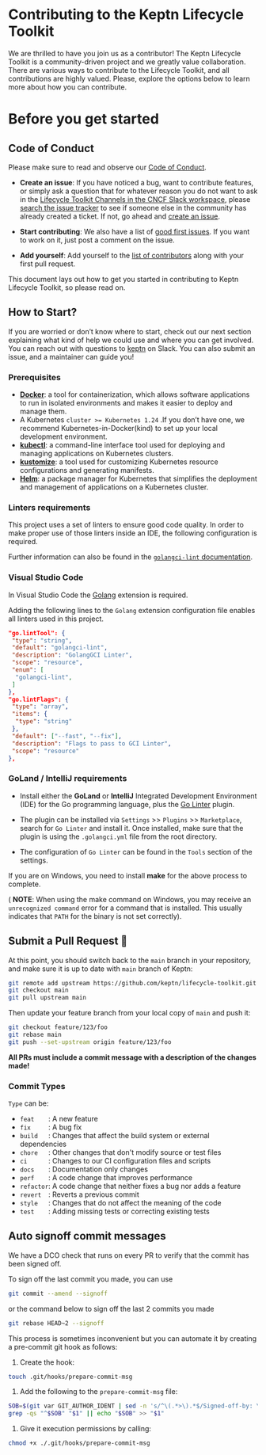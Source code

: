 # Contributing to the Keptn Lifecycle Toolkit

We are thrilled to have you join us as a contributor!
The Keptn Lifecycle Toolkit is a community-driven project and we greatly value collaboration.
There are various ways to contribute to the Lifecycle Toolkit, and all contributions are highly valued.
Please, explore the options below to learn more about how you can contribute.


# Before you get started

## Code of Conduct

Please make sure to read and observe our [Code of Conduct](https://github.com/keptn/.github/blob/main/CODE_OF_CONDUCT.md).


* **Create an issue**: If you have noticed a bug, want to contribute features, or simply ask a question that for whatever reason you do not want to ask in the [Lifecycle Toolkit Channels in the CNCF Slack workspace](https://cloud-native.slack.com/channels/keptn-lifecycle-toolkit-dev), please [search the issue tracker](https://github.com/keptn/lifecycle-toolkit/issues?q=something) to see if someone else in the community has already created a ticket. If not, go ahead and [create an issue](https://github.com/keptn/lifecycle-toolkit/issues/new).

* **Start contributing**: We also have a list of [good first issues](https://github.com/keptn/lifecycle-toolkit/issues?q=is%3Aopen+is%3Aissue+label%3A%22good+first+issue%22). If you want to work on it, just post a comment on the issue.

* **Add yourself**: Add yourself to the [list of contributors](CONTRIBUTORS.md) along with your first pull request.

This document lays out how to get you started in contributing to Keptn Lifecycle Toolkit, so please read on.

## How to Start?

If you are worried or don’t know where to start, check out our next section explaining what kind of help we could use and where you can get involved.
You can reach out with questions to [keptn](https://slack.keptn.sh) on Slack.
You can also submit an issue, and a maintainer can guide you!

### Prerequisites

- [**Docker**](https://docs.docker.com/get-docker/): a tool for containerization, which allows software applications to run in isolated environments and makes it easier to deploy and manage them.
- A Kubernetes `cluster >= Kubernetes 1.24` .If you don’t have one, we recommend Kubernetes-in-Docker(kind) to set up your local development environment.
- [**kubectl**](https://kubernetes.io/docs/tasks/tools/): a command-line interface tool used for deploying and managing applications on Kubernetes clusters. 
- [**kustomize**](https://kustomize.io/): a tool used for customizing Kubernetes resource configurations and generating manifests.
- [**Helm**](https://helm.sh/): a package manager for Kubernetes that simplifies the deployment and management of applications on a Kubernetes cluster.

### Linters requirements

This project uses a set of linters to ensure good code quality.
In order to make proper use of those linters inside an IDE, the following configuration is required.

Further information can also be found in
the [`golangci-lint` documentation](https://golangci-lint.run/usage/integrations/).

### Visual Studio Code

In Visual Studio Code the [Golang](https://marketplace.visualstudio.com/items?itemName=aldijav.golangwithdidi)
extension is required.

Adding the following lines to the `Golang` extension configuration file enables all linters used in this project.

```json
"go.lintTool": {
 "type": "string",
 "default": "golangci-lint",
 "description": "GolangGCI Linter",
 "scope": "resource",
 "enum": [
  "golangci-lint",
 ]
},
"go.lintFlags": {
 "type": "array",
 "items": {
  "type": "string"
 },
 "default": ["--fast", "--fix"],
 "description": "Flags to pass to GCI Linter",
 "scope": "resource"
},
```

### GoLand / IntelliJ requirements

- Install either the **GoLand** or **IntelliJ**  Integrated Development Environment (IDE) for the Go programming language, plus the [Go Linter](https://plugins.jetbrains.com/plugin/12496-go-linter) plugin.

- The plugin can be installed via `Settings` >> `Plugins` >> `Marketplace`, search for `Go Linter` and install it.
Once installed, make sure that the plugin is using the `.golangci.yml` file from the root directory.

- The configuration of `Go Linter` can be found in the `Tools` section of the settings.

If you are on Windows, you need to install **make** for the above process to complete.

( **NOTE**: When using the make command on Windows, you may receive an `unrecognized command` error for a command that is installed.
This usually indicates that `PATH` for the binary is not set correctly).

## Submit a Pull Request 🚀

At this point, you should switch back to the `main` branch in your repository, and make sure it is up to date with `main` branch of Keptn:

```bash
git remote add upstream https://github.com/keptn/lifecycle-toolkit.git
git checkout main
git pull upstream main
```

Then update your feature branch from your local copy of `main` and push it:

```bash
git checkout feature/123/foo
git rebase main
git push --set-upstream origin feature/123/foo
```

**All PRs must include a commit message with a description of the changes made!**


### Commit Types

`Type` can be:

- `feat    `: A new feature
- `fix     `: A bug fix
- `build   `: Changes that affect the build system or external dependencies
- `chore   `: Other changes that don't modify source or test files
- `ci      `: Changes to our CI configuration files and scripts
- `docs    `: Documentation only changes
- `perf    `: A code change that improves performance
- `refactor`: A code change that neither fixes a bug nor adds a feature
- `revert  `: Reverts a previous commit
- `style   `: Changes that do not affect the meaning of the code
- `test    `: Adding missing tests or correcting existing tests


## Auto signoff commit messages

We have a DCO check that runs on every PR to verify that the commit has been signed off.

To sign off the last commit you made, you can use
```bash
git commit --amend --signoff
```

or the command below to sign off the last 2 commits you made
```bash
git rebase HEAD~2 --signoff
```

This process is sometimes inconvenient but you can automate it
by creating a pre-commit git hook as follows:
1. Create the hook:
``` bash
touch .git/hooks/prepare-commit-msg
```

1. Add the following to the `prepare-commit-msg` file:
```bash
SOB=$(git var GIT_AUTHOR_IDENT | sed -n 's/^\(.*>\).*$/Signed-off-by: \1/p')
grep -qs "^$SOB" "$1" || echo "$SOB" >> "$1"
```

1. Give it execution permissions by calling:
```bash
chmod +x ./.git/hooks/prepare-commit-msg
```


